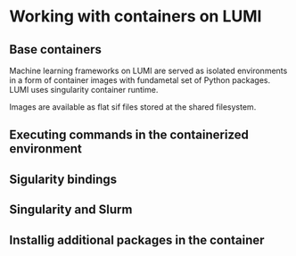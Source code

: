 # Working with containers on LUMI

## Base containers

Machine learning frameworks on LUMI are served as isolated environments in a form of container images with fundametal set of Python packages. LUMI uses singularity container runtime.

Images are available as flat sif files stored at the shared filesystem.

## Executing commands in the containerized environment

## Sigularity bindings

## Singularity and Slurm

## Installig additional packages in the container 

